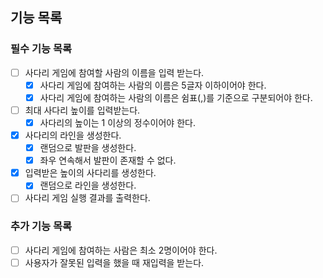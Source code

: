## 기능 목록

### 필수 기능 목록

- [ ] 사다리 게임에 참여할 사람의 이름을 입력 받는다.
    - [x] 사다리 게임에 참여하는 사람의 이름은 5글자 이하이어야 한다.
    - [x] 사다리 게임에 참여하는 사람의 이름은 쉼표(,)를 기준으로 구분되어야 한다.

- [ ] 최대 사다리 높이를 입력받는다.
    - [x] 사다리의 높이는 1 이상의 정수이어야 한다.

- [x] 사다리의 라인을 생성한다.
    - [x] 랜덤으로 발판을 생성한다.
    - [x] 좌우 연속해서 발판이 존재할 수 없다.

- [x] 입력받은 높이의 사다리를 생성한다.
    - [x] 랜덤으로 라인을 생성한다.

- [ ] 사다리 게임 실행 결과를 출력한다.

### 추가 기능 목록

- [ ] 사다리 게임에 참여하는 사람은 최소 2명이어야 한다.
- [ ] 사용자가 잘못된 입력을 했을 때 재입력을 받는다.
